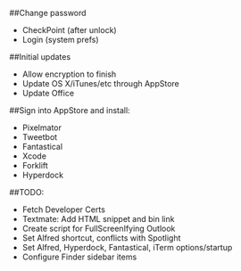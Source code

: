 ##Change password
* CheckPoint (after unlock)
* Login (system prefs)

##Initial updates
* Allow encryption to finish
* Update OS X/iTunes/etc through AppStore
* Update Office

##Sign into AppStore and install:
* Pixelmator
* Tweetbot
* Fantastical
* Xcode
* Forklift
* Hyperdock

##TODO:
* Fetch Developer Certs
* Textmate: Add HTML snippet and bin link
* Create script for FullScreenIfying Outlook
* Set Alfred shortcut, conflicts with Spotlight
* Set Alfred, Hyperdock, Fantastical, iTerm options/startup
* Configure Finder sidebar items
